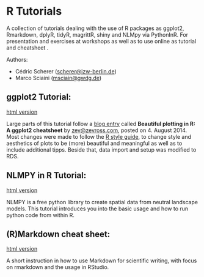 ﻿# R Tutorials

A collection of tutorials dealing with the use of R packages as ggplot2, Rmarkdown, dplyR, tidyR, magrittR, shiny and NLMpy via PythonInR. For presentation and exercises at workshops as well as to use online as tutorial and cheatsheet .

Authors:
* Cédric Scherer (scherer@izw-berlin.de)
* Marco Sciaini (msciain@gwdg.de)

## ggplot2 Tutorial:

[html version](https://rawgit.com/Z3tt/R-Tutorials/master/ggplot2/ggplot2-tutorial.html)

Large parts of this tutorial follow a [blog entry](http://zevross.com/blog/2014/08/04/beautiful-plotting-in-r-a-ggplot2-cheatsheet-3/) called **Beautiful plotting in R: A ggplot2 cheatsheet** by zev@zevross.com, posted on 4. August 2014.
Most changes were made to follow the [R style guide](http://adv-r.had.co.nz/Style.html), to change style and aesthetics of plots to be (more) beautiful and meaningful as well as to include additional tipps. Beside that, data import and setup was modified to RDS.

## NLMPY in R Tutorial:

[html version](https://rawgit.com/Z3tt/R-Tutorials/master/nlmpy_tut/nlmpy.html)

NLMPY is a free python library to create spatial data from neutral landscape models. This tutorial introduces you into the basic usage and how to run python code from within R.

## (R)Markdown cheat sheet:

[html version](https://rawgit.com/Z3tt/R-Tutorials/master/nlmpy_tut/nlmpy.html)

A short instruction in how to use Markdown for scientific writing, with focus on rmarkdown and the usage in RStudio.
